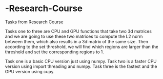 # -Research-Course
Tasks from Research Course

Tasks one to three are CPU and GPU functions that take two 3d matrices and we are going to use these two matrices to compute the L2 norm between them, which also results in a 3d matrix of the same size. Then according to the set threshold, we will find which regions are larger than the threshold and set the corresponding regions to 1.

Task one is a basic CPU version just using numpy.
Task two is a faster CPU version using import threading and numpy.
Task three is the fastest and the GPU version using cupy.


